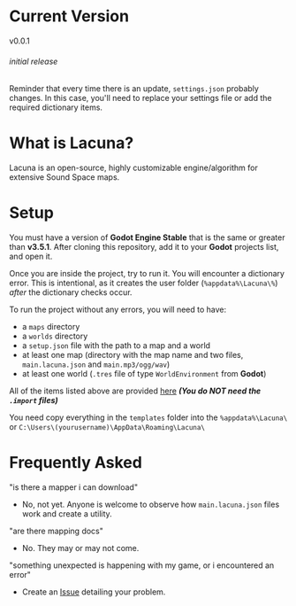 # Current Version
v0.0.1
###### initial release
Reminder that every time there is an update, `settings.json` probably changes. In this case, you'll need to replace your settings file or add the required dictionary items.

# What is Lacuna?
Lacuna is an open-source, highly customizable engine/algorithm for extensive Sound Space maps.

# Setup
You must have a version of **Godot Engine Stable** that is the same or greater than **v3.5.1**.
After cloning this repository, add it to your **Godot** projects list, and open it.

Once you are inside the project, try to run it. You will encounter a dictionary error.
This is intentional, as it creates the user folder (`%appdata%\Lacuna\%`) *after* the dictionary checks occur.

To run the project without any errors, you will need to have:
- a `maps` directory
- a `worlds` directory
- a `setup.json` file with the path to a map and a world
- at least one map (directory with the map name and two files, `main.lacuna.json` and `main.mp3/ogg/wav`)
- at least one world (`.tres` file of type `WorldEnvironment` from **Godot**)

All of the items listed above are provided [here](https://github.com/Gapva/Lacuna/tree/main/templates)
***(You do NOT need the `.import` files)***

You need copy everything in the `templates` folder into the `%appdata%\Lacuna\` or `C:\Users\(yourusername)\AppData\Roaming\Lacuna\`

# Frequently Asked
"is there a mapper i can download"
- No, not yet. Anyone is welcome to observe how `main.lacuna.json` files work and create a utility.

"are there mapping docs"
- No. They may or may not come.

"something unexpected is happening with my game, or i encountered an error"
- Create an [Issue](https://github.com/Gapva/Lacuna/issues/new/choose) detailing your problem.
